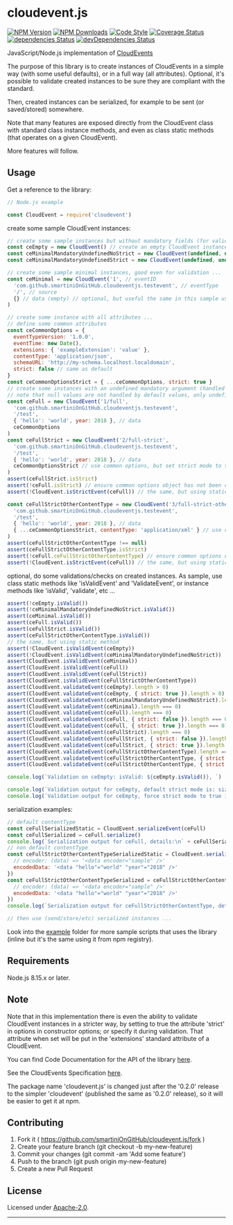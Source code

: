 # cloudevent.js

  [![NPM Version](https://img.shields.io/npm/v/cloudevent.svg?style=flat)](https://npmjs.org/package/cloudevent/)
  [![NPM Downloads](https://img.shields.io/npm/dm/cloudevent.svg?style=flat)](https://npmjs.org/package/cloudevent/)
  [![Code Style](https://img.shields.io/badge/code%20style-standard-brightgreen.svg?style=flat)](http://standardjs.com/)
  [![Coverage Status](https://coveralls.io/repos/github/smartiniOnGitHub/cloudevent.js/badge.svg?branch=master)](https://coveralls.io/github/smartiniOnGitHub/cloudevent.js/?branch=master)
  [![dependencies Status](https://david-dm.org/smartiniOnGitHub/cloudevent.js/status.svg)](https://david-dm.org/smartiniOnGitHub/cloudevent.js)
  [![devDependencies Status](https://david-dm.org/smartiniOnGitHub/cloudevent.js/dev-status.svg)](https://david-dm.org/smartiniOnGitHub/cloudevent.js?type=dev)

JavaScript/Node.js implementation of [CloudEvents](http://cloudevents.io/)

The purpose of this library is to create instances of CloudEvents in a simple way (with some useful defaults), 
or in a full way (all attributes).
Optional, it's possible to validate created instances to be sure they are compliant with the standard.

Then, created instances can be serialized, for example to be sent (or saved/stored) somewhere.

Note that many features are exposed directly from the CloudEvent class with standard class instance methods, and even as class static methods (that operates on a given CloudEvent).

More features will follow.


## Usage

Get a reference to the library:

```js
// Node.js example

const CloudEvent = require('cloudevent')
```

create some sample CloudEvent instances:

```js
// create some sample instances but without mandatory fields (for validation) ...
const ceEmpty = new CloudEvent() // create an empty CloudEvent instance (not valid for the validator, even in default case, when strict mode flag is disabled)
const ceMinimalMandatoryUndefinedNoStrict = new CloudEvent(undefined, undefined, undefined, undefined, { strict: false }) // expected success
const ceMinimalMandatoryUndefinedStrict = new CloudEvent(undefined, undefined, undefined, undefined, { strict: true }) // expected failure, so ceMinimalMandatoryUndefinedStrict will not be defined

// create some sample minimal instances, good even for validation ...
const ceMinimal = new CloudEvent('1', // eventID
  'com.github.smartiniOnGitHub.cloudeventjs.testevent', // eventType
  '/', // source
  {} // data (empty) // optional, but useful the same in this sample usage
)

// create some instance with all attributes ...
// define some common attributes
const ceCommonOptions = {
  eventTypeVersion: '1.0.0',
  eventTime: new Date(),
  extensions: { 'exampleExtension': 'value' },
  contentType: 'application/json',
  schemaURL: 'http://my-schema.localhost.localdomain',
  strict: false // same as default
}
const ceCommonOptionsStrict = { ...ceCommonOptions, strict: true }
// create some instances with an undefined mandatory argument (handled by defaults), but with strict flag disabled: expected success ...
// note that null values are not handled by default values, only undefined values ...
const ceFull = new CloudEvent('1/full',
  'com.github.smartiniOnGitHub.cloudeventjs.testevent',
  '/test',
  { 'hello': 'world', year: 2018 }, // data
  ceCommonOptions
)
const ceFullStrict = new CloudEvent('2/full-strict',
  'com.github.smartiniOnGitHub.cloudeventjs.testevent',
  '/test',
  { 'hello': 'world', year: 2018 }, // data
  ceCommonOptionsStrict // use common options, but set strict mode to true
)
assert(ceFullStrict.isStrict)
assert(!ceFull.isStrict) // ensure common options object has not been changed when reusing some of its values for the second instance
assert(!CloudEvent.isStrictEvent(ceFull)) // the same, but using static method

const ceFullStrictOtherContentType = new CloudEvent('3/full-strict-other-content-type',
  'com.github.smartiniOnGitHub.cloudeventjs.testevent',
  '/test',
  { 'hello': 'world', year: 2018 }, // data
  { ...ceCommonOptionsStrict, contentType: 'application/xml' } // use common strict options, but set strict mode to true
)
assert(ceFullStrictOtherContentType !== null)
assert(ceFullStrictOtherContentType.isStrict)
assert(!ceFull.ceFullStrictOtherContentType) // ensure common options object has not been changed when reusing some of its values for the second instance
assert(!CloudEvent.isStrictEvent(ceFull)) // the same, but using static method

```

optional, do some validations/checks on created instances.
As sample, use class static methods like 'isValidEvent' and 'ValidateEvent', or instance methods like 'isValid', 'validate', etc ...

```js
assert(!ceEmpty.isValid())
assert(!ceMinimalMandatoryUndefinedNoStrict.isValid())
assert(ceMinimal.isValid())
assert(ceFull.isValid())
assert(ceFullStrict.isValid())
assert(ceFullStrictOtherContentType.isValid())
// the same, but using static method
assert(!CloudEvent.isValidEvent(ceEmpty))
assert(!CloudEvent.isValidEvent(ceMinimalMandatoryUndefinedNoStrict))
assert(CloudEvent.isValidEvent(ceMinimal))
assert(CloudEvent.isValidEvent(ceFull))
assert(CloudEvent.isValidEvent(ceFullStrict))
assert(CloudEvent.isValidEvent(ceFullStrictOtherContentType))
assert(CloudEvent.validateEvent(ceEmpty).length > 0)
assert(CloudEvent.validateEvent(ceEmpty, { strict: true }).length > 0)
assert(CloudEvent.validateEvent(ceMinimalMandatoryUndefinedNoStrict).length > 0)
assert(CloudEvent.validateEvent(ceMinimal).length === 0)
assert(CloudEvent.validateEvent(ceFull).length === 0)
assert(CloudEvent.validateEvent(ceFull, { strict: false }).length === 0)
assert(CloudEvent.validateEvent(ceFull, { strict: true }).length === 0)
assert(CloudEvent.validateEvent(ceFullStrict).length === 0)
assert(CloudEvent.validateEvent(ceFullStrict, { strict: false }).length === 0)
assert(CloudEvent.validateEvent(ceFullStrict, { strict: true }).length === 0)
assert(CloudEvent.validateEvent(ceFullStrictOtherContentType).length === 0)
assert(CloudEvent.validateEvent(ceFullStrictOtherContentType, { strict: false }).length === 0)
assert(CloudEvent.validateEvent(ceFullStrictOtherContentType, { strict: true }).length === 0)

console.log(`Validation on ceEmpty: isValid: ${ceEmpty.isValid()}, `)

console.log(`Validation output for ceEmpty, default strict mode is: size: ${CloudEvent.validateEvent(ceEmpty).length}, details:\n` + CloudEvent.validateEvent(ceEmpty))
console.log(`Validation output for ceEmpty, force strict mode to true is size: ${CloudEvent.validateEvent(ceEmpty, { strict: true }).length}, details:\n` + CloudEvent.validateEvent(ceEmpty, { strict: true }))
```

serialization examples:

```js
// default contentType
const ceFullSerializedStatic = CloudEvent.serializeEvent(ceFull)
const ceFullSerialized = ceFull.serialize()
console.log(`Serialization output for ceFull, details:\n` + ceFullSerialized)
// non default contentType
const ceFullStrictOtherContentTypeSerializedStatic = CloudEvent.serializeEvent(ceFullStrictOtherContentType, {
  // encoder: (data) => '<data encoder="sample" />'
  encodedData: '<data "hello"="world" "year"="2018" />'
})
const ceFullStrictOtherContentTypeSerialized = ceFullStrictOtherContentType.serialize({
  // encoder: (data) => '<data encoder="sample" />'
  encodedData: '<data "hello"="world" "year"="2018" />'
})
console.log(`Serialization output for ceFullStrictOtherContentType, details:\n` + ceFullStrictOtherContentTypeSerialized)

// then use (send/store/etc) serialized instances ...

```

Look into the [example](./example/) folder for more sample scripts that uses the library (inline but it's the same using it from npm registry).


## Requirements

Node.js 8.15.x or later.


## Note

Note that in this implementation there is even the ability to validate CloudEvent instances in a stricter way, by setting to true the attribute 'strict' in options in constructor options; or specify it during validation.
That attribute when set will be put in the 'extensions' standard attribute of a CloudEvent.

You can find Code Documentation for the API of the library [here](https://smartiniongithub.github.io/cloudevent.js/).

See the CloudEvents Specification [here](https://github.com/cloudevents/spec).

The package name 'cloudevent.js' is changed just after the '0.2.0' release 
to the simpler 'cloudevent' (published the same as '0.2.0' release),
so it will be easier to get it at npm.


## Contributing

1. Fork it ( https://github.com/smartiniOnGitHub/cloudevent.js/fork )
2. Create your feature branch (git checkout -b my-new-feature)
3. Commit your changes (git commit -am 'Add some feature')
4. Push to the branch (git push origin my-new-feature)
5. Create a new Pull Request


## License

Licensed under [Apache-2.0](./LICENSE).

----
